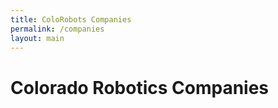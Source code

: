 ```yaml
---
title: ColoRobots Companies
permalink: /companies
layout: main
---
```


# Colorado Robotics Companies
